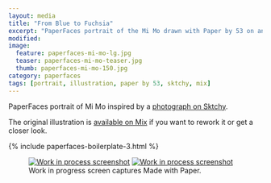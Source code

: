 ```yaml
---
layout: media
title: "From Blue to Fuchsia"
excerpt: "PaperFaces portrait of the Mi Mo drawn with Paper by 53 on an iPad."
modified: 
image: 
  feature: paperfaces-mi-mo-lg.jpg
  teaser: paperfaces-mi-mo-teaser.jpg
  thumb: paperfaces-mi-mo-150.jpg
category: paperfaces
tags: [portrait, illustration, paper by 53, sktchy, mix]
---
```


PaperFaces portrait of Mi Mo inspired by a [photograph on Sktchy](http://sktchy.com/oIkdLC).

The original illustration is [available on Mix](https://mix.fiftythree.com/11098-Michael-Rose/1619293) if you want to rework it or get a closer look.

{% include paperfaces-boilerplate-3.html %}

<figure class="half">
  <a href="{{ site.url }}/images/paperfaces-mi-mo-process-1-lg.jpg"><img src="{{ site.url }}/images/paperfaces-mi-mo-process-1-600.jpg" alt="Work in process screenshot"></a>
  <a href="{{ site.url }}/images/paperfaces-mi-mo-process-2-lg.jpg"><img src="{{ site.url }}/images/paperfaces-mi-mo-process-2-600.jpg" alt="Work in process screenshot"></a>
  <figcaption>Work in progress screen captures Made with Paper.</figcaption>
</figure>
